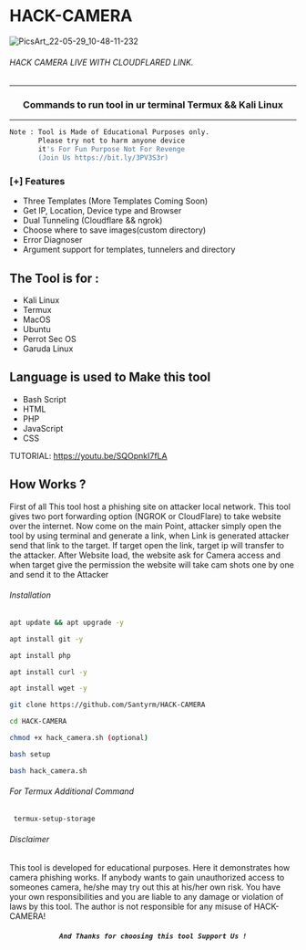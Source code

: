 # HACK-CAMERA
![PicsArt_22-05-29_10-48-11-232](https://user-images.githubusercontent.com/70594016/170853488-00bb3f9c-768b-4313-83ba-535683a75c82.png)


###### HACK CAMERA LIVE WITH CLOUDFLARED LINK.
***
### <p align="center">Commands to run tool in ur terminal Termux && Kali Linux
***

```bash
Note : Tool is Made of Educational Purposes only.
       Please try not to harm anyone device 
       it's For Fun Purpose Not For Revenge
       (Join Us https://bit.ly/3PV3S3r)
```
### [+] Features
 - Three Templates (More Templates Coming Soon)
 - Get IP, Location, Device type and Browser
 - Dual Tunneling (Cloudflare && ngrok)
 - Choose where to save images(custom directory) 
 - Error Diagnoser
 - Argument support for templates, tunnelers and directory
       
 ## The Tool is for :
- Kali Linux
- Termux
- MacOS
- Ubuntu
- Perrot Sec OS
- Garuda Linux     
 
 ## Language is used to Make this tool
- Bash Script
- HTML
- PHP
- JavaScript
- CSS
 
 TUTORIAL: https://youtu.be/SQOpnkI7fLA
       
## How Works ?
First of all This tool host a phishing site on attacker local network. This tool gives two port forwarding option (NGROK or CloudFlare) to take website over the internet. Now come on the main Point, attacker simply open the tool by using terminal and generate a link, when Link is generated attacker send that link to the target. If target open the link, target ip will transfer to the attacker. After Website load, the website ask for Camera access and when target give the permission the website will take cam shots one by one and send it to the Attacker
       
###### Installation
```bash
apt update && apt upgrade -y
```
```bash
apt install git -y
```
```bash
apt install php
```
```bash
apt install curl -y
```
```bash
apt install wget -y
```
```bash
git clone https://github.com/Santyrm/HACK-CAMERA
```
```bash
cd HACK-CAMERA
```
```bash
chmod +x hack_camera.sh (optional)
```
```bash
bash setup
```
```bash
bash hack_camera.sh
```
###### For Termux Additional Command 
```bash
 termux-setup-storage
 ```
 ###### Disclaimer
 This tool is developed for educational purposes. Here it demonstrates how camera phishing works. If anybody wants to gain unauthorized access to someones camera, he/she may try out this at his/her own risk. You have your own responsibilities and you are liable to any damage or violation of laws by this tool. The author is not responsible for any misuse of HACK-CAMERA!
       
##### <p align="center">```And Thanks for choosing this tool Support Us !```
